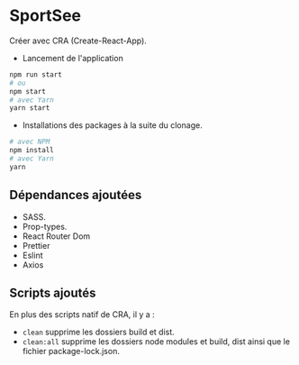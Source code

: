 # SportSee

Créer avec CRA (Create-React-App).

- Lancement de l'application

```bash
npm run start
# ou
npm start
# avec Yarn
yarn start
```

- Installations des packages à la suite du clonage.

```bash
# avec NPM
npm install
# avec Yarn
yarn
```

## Dépendances ajoutées

- SASS.
- Prop-types.
- React Router Dom
- Prettier
- Eslint
- Axios

## Scripts ajoutés

En plus des scripts natif de CRA, il y a :

- `clean`     supprime les dossiers build et dist.
- `clean:all` supprime les dossiers node modules et build, dist ainsi que le fichier package-lock.json.

